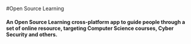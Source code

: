 #Open Source Learning

#### An Open Source Learning cross-platform app to guide people through a set of online resource, targeting Computer Science courses, Cyber Security and others. 


